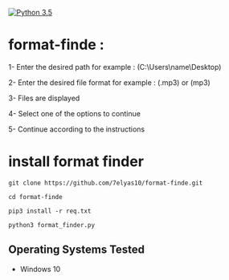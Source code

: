 [![Python 3.5](https://img.shields.io/badge/Python-3.5-yellow.svg)](http://www.python.org/download/) 
# format-finde :

1- Enter the desired path for example : (C:\Users\name\Desktop)

2- Enter the desired file format for example : (.mp3) or (mp3)

3- Files are displayed

4- Select one of the options to continue

5- Continue according to the instructions

# install format finder
```
git clone https://github.com/7elyas10/format-finde.git

cd format-finde

pip3 install -r req.txt

python3 format_finder.py
```

## Operating Systems Tested
- Windows 10

